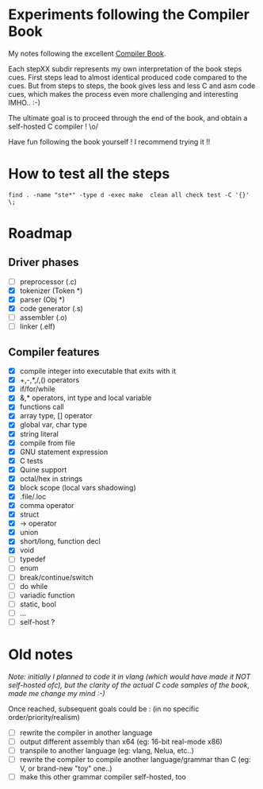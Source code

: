 
# Experiments following the Compiler Book
My notes following the excellent [Compiler Book](https://www.sigbus.info/compilerbook).

Each stepXX subdir represents my own interpretation of the book steps cues.
First steps lead to almost identical produced code compared to the cues.
But from steps to steps, the book gives less and less C and asm code cues, which makes the process even more challenging and interesting IMHO.. :-)

The ultimate goal is to proceed through the end of the book, and obtain a self-hosted C compiler ! \o/

Have fun following the book yourself ! I recommend trying it !!

# How to test all the steps

```shell
find . -name "ste*" -type d -exec make  clean all check test -C '{}' \;
```

# Roadmap
## Driver phases
- [ ] preprocessor (.c)
- [x] tokenizer (Token *)
- [x] parser (Obj *)
- [x] code generator (.s)
- [ ] assembler (.o)
- [ ] linker (.elf)
## Compiler features
- [x] compile integer into executable that exits with it
- [x] +,-,*,/,() operators
- [x] if/for/while
- [x] &,* operators, int type and local variable
- [x] functions call
- [x] array type, [] operator
- [x] global var, char type
- [x] string literal
- [x] compile from file
- [x] GNU statement expression
- [x] C tests
- [x] Quine support
- [x] octal/hex in strings
- [x] block scope (local vars shadowing)
- [x] .file/.loc
- [x] comma operator
- [x] struct
- [x] -> operator
- [x] union
- [x] short/long, function decl
- [x] void
- [ ] typedef
- [ ] enum
- [ ] break/continue/switch
- [ ] do while
- [ ] variadic function
- [ ] static, bool
- [ ] ...
- [ ] self-host ?

# Old notes
*Note: initially I planned to code it in vlang (which would have made it NOT self-hosted ofc), but the clarity of the actual C code samples of the book, made me change my mind :-)*

Once reached, subsequent goals could be : (in no specific order/priority/realism)
- [ ] rewrite the compiler in another language
- [ ] output different assembly than x64  (eg: 16-bit real-mode x86)
- [ ] transpile to another language (eg: vlang, Nelua, etc..)
- [ ] rewrite the compiler to compile another language/grammar than C (eg: V, or brand-new "toy" one..)
- [ ] make this other grammar compiler self-hosted, too
